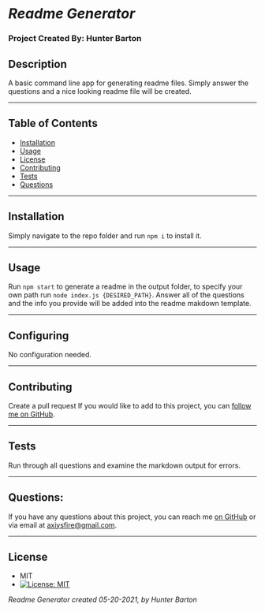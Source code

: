  
#  ***Readme Generator***
### Project Created By: Hunter Barton

## **Description**
 A basic command line app for generating readme files. Simply answer the questions and a nice looking readme file will be created.  
  
***
## **Table of Contents**
* [Installation](#installation)
* [Usage](#usage)
* [License](#license) 
* [Contributing](#contributing)
* [Tests](#tests)
* [Questions](#questions)
***  
  
## Installation 
Simply navigate to the repo folder and run `npm i` to install it.
***
## Usage
Run `npm start` to generate a readme in the output folder, to specify your own path run `node index.js {DESIRED_PATH}`. Answer all of the questions and the info you provide will be added into the readme makdown template.
***
## Configuring
No configuration needed.
***
## Contributing
Create a pull request
If you would like to add to this project, you can [follow me on GitHub](https://github.com/mythosmystery).  
***
## Tests
Run through all questions and examine the markdown output for errors.
***
## Questions:
If you have any questions about this project, you can reach me [on GitHub](https://github.com/mythosmystery)
or via email at axiysfire@gmail.com.
***
## License
* MIT
* [![License: MIT](https://img.shields.io/badge/License-MIT-yellow.svg)](https://opensource.org/licenses/MIT)  
  
*Readme Generator created 05-20-2021, by Hunter Barton*